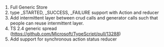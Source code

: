 1. Full Generic Store
2. type _STARTED, _SUCCESS, _FAILURE support with Action and reducer
3. Add intermittent layer between crud calls and generator calls such that people can reuse intermittent layer.
4. TS 2.4 generic spread (https://github.com/Microsoft/TypeScript/pull/13288)
5. Add support for synchronous action status reducer